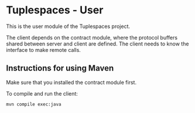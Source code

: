 # Tuplespaces - User

This is the user module of the Tuplespaces project.

The client depends on the contract module, where the protocol buffers shared between server and client are defined. The client needs to know the interface to make remote calls.

## Instructions for using Maven

Make sure that you installed the contract module first.

To compile and run the client:

```
mvn compile exec:java
```